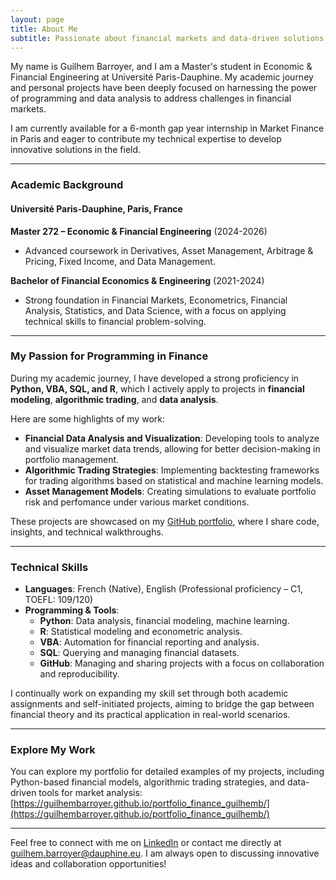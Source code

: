 ```yaml
---
layout: page
title: About Me
subtitle: Passionate about financial markets and data-driven solutions
---
```


My name is Guilhem Barroyer, and I am a Master's student in Economic & Financial Engineering at Université Paris-Dauphine. My academic journey and personal projects have been deeply focused on harnessing the power of programming and data analysis to address challenges in financial markets.  

I am currently available for a 6-month gap year internship in Market Finance in Paris and eager to contribute my technical expertise to develop innovative solutions in the field.

---

### Academic Background

#### Université Paris-Dauphine, Paris, France  
**Master 272 – Economic & Financial Engineering** (2024-2026)  
- Advanced coursework in Derivatives, Asset Management, Arbitrage & Pricing, Fixed Income, and Data Management.  

**Bachelor of Financial Economics & Engineering** (2021-2024)  
- Strong foundation in Financial Markets, Econometrics, Financial Analysis, Statistics, and Data Science, with a focus on applying technical skills to financial problem-solving.

---

### My Passion for Programming in Finance

During my academic journey, I have developed a strong proficiency in **Python, VBA, SQL, and R**, which I actively apply to projects in **financial modeling**, **algorithmic trading**, and **data analysis**.  

Here are some highlights of my work:  
- **Financial Data Analysis and Visualization**: Developing tools to analyze and visualize market data trends, allowing for better decision-making in portfolio management.  
- **Algorithmic Trading Strategies**: Implementing backtesting frameworks for trading algorithms based on statistical and machine learning models.  
- **Asset Management Models**: Creating simulations to evaluate portfolio risk and perfomance under various market conditions.  

These projects are showcased on my [GitHub portfolio](https://guilhembarroyer.github.io/portfolio_finance_guilhemb/), where I share code, insights, and technical walkthroughs.

---

### Technical Skills

- **Languages**: French (Native), English (Professional proficiency – C1, TOEFL: 109/120)  
- **Programming & Tools**:  
  - **Python**: Data analysis, financial modeling, machine learning.  
  - **R**: Statistical modeling and econometric analysis.  
  - **VBA**: Automation for financial reporting and analysis.  
  - **SQL**: Querying and managing financial datasets.  
  - **GitHub**: Managing and sharing projects with a focus on collaboration and reproducibility.  

I continually work on expanding my skill set through both academic assignments and self-initiated projects, aiming to bridge the gap between financial theory and its practical application in real-world scenarios.

---

### Explore My Work

You can explore my portfolio for detailed examples of my projects, including Python-based financial models, algorithmic trading strategies, and data-driven tools for market analysis:  
[https://guilhembarroyer.github.io/portfolio_finance_guilhemb/](https://guilhembarroyer.github.io/portfolio_finance_guilhemb/)

---

Feel free to connect with me on [LinkedIn](https://www.linkedin.com/in/guilhem-barroyer-54237b269/) or contact me directly at guilhem.barroyer@dauphine.eu. I am always open to discussing innovative ideas and collaboration opportunities!
